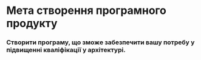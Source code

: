 # Мета створення програмного продукту 
### Створити програму, що зможе забезпечити вашу потребу у підвищенні кваліфікації у архітектурі.  
